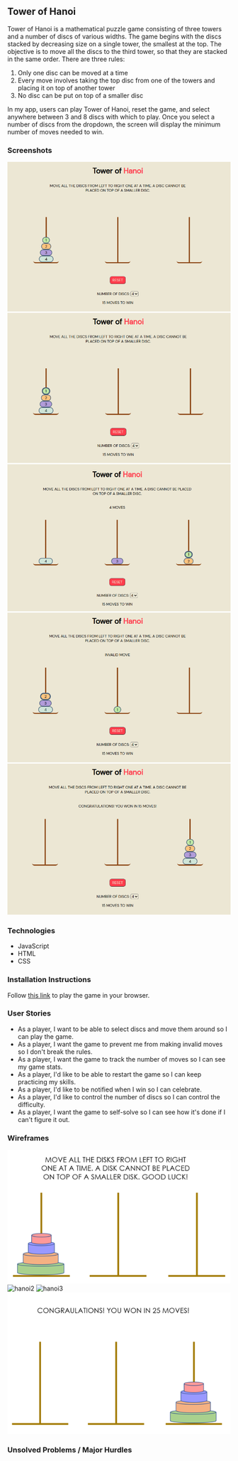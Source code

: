 ## Tower of Hanoi
Tower of Hanoi is a mathematical puzzle game consisting of three towers and a number of discs of various widths. The game begins with the discs stacked by decreasing size on a single tower, the smallest at the top. The objective is to move all the discs to the third tower, so that they are stacked in the same order. There are three rules:

1. Only one disc can be moved at a time
2. Every move involves taking the top disc from one of the towers and placing it on top of another tower
3. No disc can be put on top of a smaller disc

In my app, users can play Tower of Hanoi, reset the game, and select anywhere between 3 and 8 discs with which to play. Once you select a number of discs from the dropdown, the screen will display the minimum number of moves needed to win.

### Screenshots
![1_open](./assets/1_open.png)
![2_selected](./assets/2_selected.png)
![3_move](./assets/3_move2.png)
![4_invalid_move](./assets/4_invalid_move.png)
![5_win](./assets/5_win.png)

### Technologies
* JavaScript
* HTML
* CSS

### Installation Instructions
Follow [this link](https://google.com) to play the game in your browser.

### User Stories
- As a player, I want to be able to select discs and move them around so I can play the game.
- As a player, I want the game to prevent me from making invalid moves so I don't break the rules.
- As a player, I want the game to track the number of moves so I can see my game stats.
- As a player, I'd like to be able to restart the game so I can keep practicing my skills.
- As a player, I'd like to be notified when I win so I can celebrate.
- As a player, I'd like to control the number of discs so I can control the difficulty.
- As a player, I want the game to self-solve so I can see how it's done if I can't figure it out.

### Wireframes
![hanoi1](./assets/wireframes/hanoi1.png)
![hanoi2](.assets/wirefreames/hanoi2.png)
![hanoi3](.assets/wireframes/hanoi3.png)
![hanoi4](./assets/wireframes/hanoi4.png)

### Unsolved Problems / Major Hurdles

